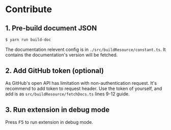 # Contribute

## 1. Pre-build document JSON

```zsh
$ yarn run build-doc
```

The documentation relevent config is in `./src/buildResource/constant.ts`. It contains the documentation's version will be fetched.

## 2. Add GitHub token (optional)

As GitHub's open API has limitation with non-authentication request. It's recommend to add token to request header. Use the token of yourself, and add is as `src/buildResource/fetchDocs.ts` lines 9-12 guide.

## 3. Run extension in debug mode

Press <kbd>F5</kbd> to run extension in debug mode.
